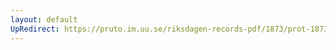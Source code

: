 ```yaml
---
layout: default
UpRedirect: https://pruto.im.uu.se/riksdagen-records-pdf/1873/prot-1873--ak--327/prot-1873--ak--327_002.pdf
---
```

